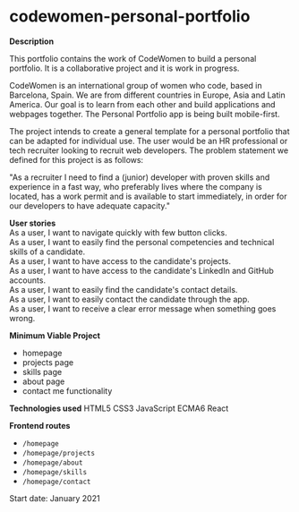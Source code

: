 # codewomen-personal-portfolio

**Description**  

This portfolio contains the work of CodeWomen to build a personal portfolio. It is a collaborative project and it is work in progress. 

CodeWomen is an international group of women who code, based in Barcelona, Spain. We are from different countries in Europe, Asia and Latin America. Our goal is to learn from each other and build applications and webpages together. The Personal Portfolio app is being built mobile-first.

The project intends to create a general template for a personal portfolio that can be adapted for individual use. The user would be an HR professional or tech recruiter looking to recruit web developers. The problem statement we defined for this project is as follows:  

"As a recruiter I need to find a (junior) developer with proven skills and experience in a fast way, who preferably lives where the company is located, has a work permit and is available to start immediately, in order for our developers to have adequate capacity."  

**User stories**  
As a user, I want to navigate quickly with few button clicks.  
As a user, I want to easily find the personal competencies and technical skills of a candidate.  
As a user, I want to have access to the candidate's projects.  
As a user, I want to have access to the candidate's LinkedIn and GitHub accounts.  
As a user, I want to easily find the candidate's contact details.  
As a user, I want to easily contact the candidate through the app.  
As a user, I want to receive a clear error message when something goes wrong.  

**Minimum Viable Project**
* homepage
* projects page
* skills page
* about page
* contact me functionality

**Technologies used**
HTML5
CSS3
JavaScript ECMA6
React

**Frontend routes**
* `/homepage`
* `/homepage/projects`
* `/homepage/about`
* `/homepage/skills`
* `/homepage/contact`


Start date: January 2021
